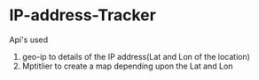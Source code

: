 # IP-address-Tracker
Api's used
1) geo-ip to details of the IP address(Lat and Lon of the location)
2) Mptitlier to create a map depending upon the Lat and Lon
